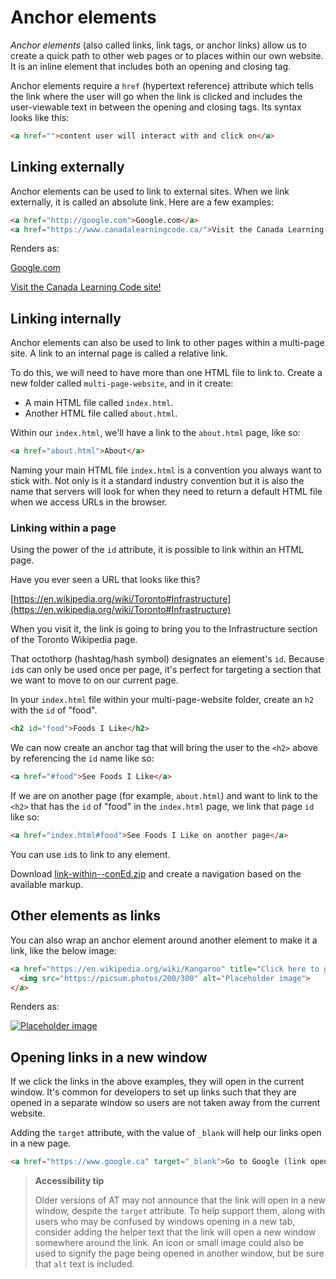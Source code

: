 # Anchor elements

_Anchor elements_ (also called links, link tags, or anchor links) allow us to create a quick path to other web pages or to places within our own website. It is an inline element that includes both an opening and closing tag.


Anchor elements require a `href` (hypertext reference) attribute which tells the link where the user will go when the link is clicked and includes the user-viewable text in between the opening and closing tags. Its syntax looks like this:

```html
<a href="">content user will interact with and click on</a>
```

## Linking externally

Anchor elements can be used to link to external sites. When we link externally, it is called an absolute link. Here are a few examples:

```html
<a href="http://google.com">Google.com</a>
<a href="https://www.canadalearningcode.ca/">Visit the Canada Learning Code site!</a>
```

Renders as:

<a href="http://google.com">Google.com</a>

<a href="https://www.canadalearningcode.ca/">Visit the Canada Learning Code site!</a>


## Linking internally

Anchor elements can also be used to link to other pages within a multi-page site. A link to an internal page is called a relative link.

To do this, we will need to have more than one HTML file to link to. Create a new folder called `multi-page-website`, and in it create:

* A main HTML file called `index.html`. 
* Another HTML file called `about.html`.

Within our `index.html`, we'll have a link to the `about.html` page, like so:

```html
<a href="about.html">About</a>
```

Naming your main HTML file `index.html` is a convention you always want to stick with. Not only is it a standard industry convention but it is also the name that servers will look for when they need to return a default HTML file when we access URLs in the browser. 

### Linking within a page

Using the power of the `id` attribute, it is possible to link within an HTML page.

Have you ever seen a URL that looks like this?

[https://en.wikipedia.org/wiki/Toronto#Infrastructure](https://en.wikipedia.org/wiki/Toronto#Infrastructure)

When you visit it, the link is going to bring you to the Infrastructure section of the Toronto Wikipedia page.

That octothorp (hashtag/hash symbol) designates an element's `id`. Because `id`s can only be used once per page, it's perfect for targeting a section that we want to move to on our current page.

In your `index.html` file within your multi-page-website folder, create an `h2` with the `id` of "food".

```html
<h2 id="food">Foods I Like</h2>
```
We can now create an anchor tag that will bring the user to the `<h2>` above by referencing the `id` name like so:

```html
<a href="#food">See Foods I Like</a>
```

If we are on another page (for example, `about.html`) and want to link to the `<h2>` that has the `id` of "food" in the `index.html` page, we link that page `id` like so:

```html
<a href="index.html#food">See Foods I Like on another page</a>
```

You can use `id`s to link to any element.

Download [link-within--conEd.zip](https://hychalknotes.s3.amazonaws.com/link-within--conEd.zip) and create a navigation based on the available markup.


## Other elements as links

You can also wrap an anchor element around another element to make it a link, like the below image:

```html
<a href="https://en.wikipedia.org/wiki/Kangaroo" title="Click here to go to the wikipedia page about Kangaroos.">
  <img src="https://picsum.photos/200/300" alt="Placeholder image">
</a>
```

Renders as:

<a href="https://en.wikipedia.org/wiki/Kangaroo" title="Click here to go to the wikipedia page about Kangaroos.">
<img src="https://picsum.photos/300/300" alt="Placeholder image">
</a>


## Opening links in a new window 

If we click the links in the above examples, they will open in the current window. It's common for developers to set up links such that they are opened in a separate window so users are not taken away from the current website.

Adding the `target` attribute, with the value of `_blank` will help our links open in a new page.

```html
<a href="https://www.google.ca" target="_blank">Go to Google (link opens in new window)</a>
```

> **Accessibility tip**
>
> Older versions of AT may not announce that the link will open in a new window, despite the `target` attribute. To help support them, along with users who may be confused by windows opening in a new tab, consider adding the helper text that the link will open a new window somewhere around the link. An icon or small image could also be used to signify the page being opened in another window, but be sure that `alt` text is included.
